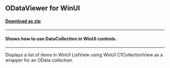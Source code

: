 ## ODataViewer for WinUI
#### [Download as zip](https://grapecity.github.io/DownGit/#/home?url=https://github.com/GrapeCity/ComponentOne-Service-Components-Samples/tree/master/DataCollection/WinUI/ODataViewer)
____
#### Shows how to use DataCollection in WinUI controls.
____
Displays a list of items in WinUI ListView using WinUI C1CollectionView as a wrapper for an OData collection.
